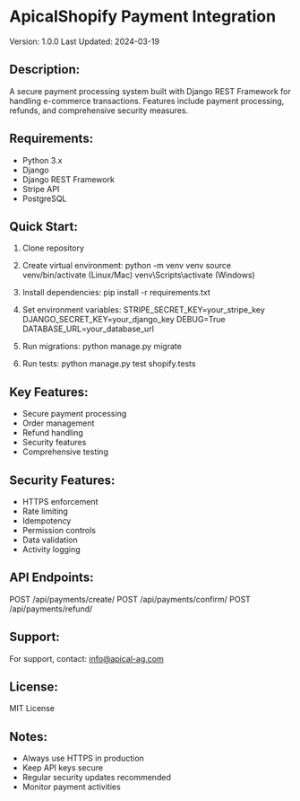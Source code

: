  ApicalShopify Payment Integration
===============================

Version: 1.0.0
Last Updated: 2024-03-19

Description:
-----------
A secure payment processing system built with Django REST Framework for handling
e-commerce transactions. Features include payment processing, refunds, and 
comprehensive security measures.

Requirements:
------------
- Python 3.x
- Django
- Django REST Framework
- Stripe API
- PostgreSQL

Quick Start:
-----------
1. Clone repository
2. Create virtual environment:
   python -m venv venv
   source venv/bin/activate  (Linux/Mac)
   venv\Scripts\activate     (Windows)

3. Install dependencies:
   pip install -r requirements.txt

4. Set environment variables:
   STRIPE_SECRET_KEY=your_stripe_key
   DJANGO_SECRET_KEY=your_django_key
   DEBUG=True
   DATABASE_URL=your_database_url

5. Run migrations:
   python manage.py migrate

6. Run tests:
   python manage.py test shopify.tests

Key Features:
------------
- Secure payment processing
- Order management
- Refund handling
- Security features
- Comprehensive testing

Security Features:
----------------
- HTTPS enforcement
- Rate limiting
- Idempotency
- Permission controls
- Data validation
- Activity logging

API Endpoints:
-------------
POST /api/payments/create/
POST /api/payments/confirm/
POST /api/payments/refund/

Support:
--------
For support, contact: info@apical-ag.com

License:
--------
MIT License

Notes:
------
- Always use HTTPS in production
- Keep API keys secure
- Regular security updates recommended
- Monitor payment activities

